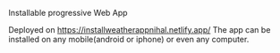 Installable progressive Web App

Deployed on https://installweatherappnihal.netlify.app/
The app can be installed on any mobile(android or iphone) or even any computer.
